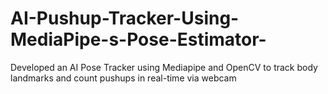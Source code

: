 # AI-Pushup-Tracker-Using-MediaPipe-s-Pose-Estimator-
Developed an AI Pose Tracker using Mediapipe and OpenCV to track body landmarks and count pushups in real-time via webcam
